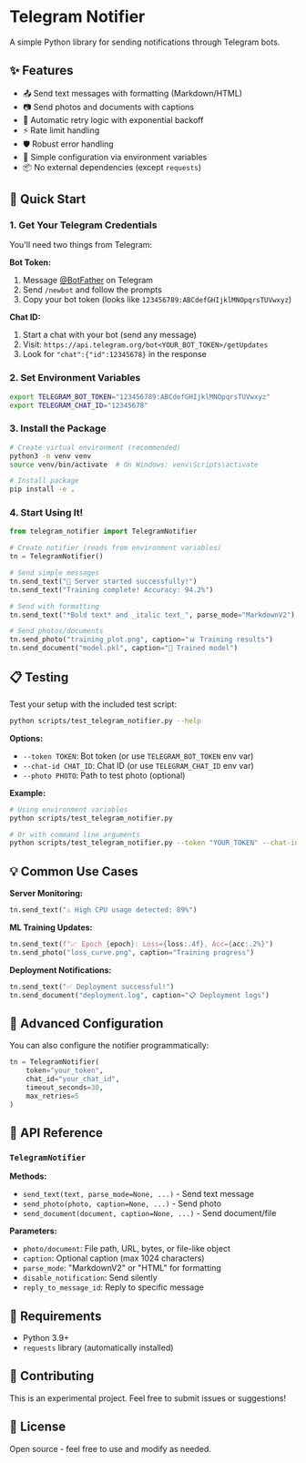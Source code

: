 # Telegram Notifier

A simple Python library for sending notifications through Telegram bots.

## ✨ Features

- 📤 Send text messages with formatting (Markdown/HTML)
- 📷 Send photos and documents with captions
- 🔄 Automatic retry logic with exponential backoff
- ⚡ Rate limit handling
- 🛡️ Robust error handling
- 🔧 Simple configuration via environment variables
- 📦 No external dependencies (except `requests`)

## 🚀 Quick Start

### 1. Get Your Telegram Credentials

You'll need two things from Telegram:

**Bot Token:**
1. Message [@BotFather](https://t.me/BotFather) on Telegram
2. Send `/newbot` and follow the prompts
3. Copy your bot token (looks like `123456789:ABCdefGHIjklMNOpqrsTUVwxyz`)

**Chat ID:**
1. Start a chat with your bot (send any message)
2. Visit: `https://api.telegram.org/bot<YOUR_BOT_TOKEN>/getUpdates`
3. Look for `"chat":{"id":12345678}` in the response

### 2. Set Environment Variables

```bash
export TELEGRAM_BOT_TOKEN="123456789:ABCdefGHIjklMNOpqrsTUVwxyz"
export TELEGRAM_CHAT_ID="12345678"
```

### 3. Install the Package

```bash
# Create virtual environment (recommended)
python3 -m venv venv
source venv/bin/activate  # On Windows: venv\Scripts\activate

# Install package
pip install -e .
```

### 4. Start Using It!

```python
from telegram_notifier import TelegramNotifier

# Create notifier (reads from environment variables)
tn = TelegramNotifier()

# Send simple messages
tn.send_text("🚀 Server started successfully!")
tn.send_text("Training complete! Accuracy: 94.2%")

# Send with formatting
tn.send_text("*Bold text* and _italic text_", parse_mode="MarkdownV2")

# Send photos/documents
tn.send_photo("training_plot.png", caption="📊 Training results")
tn.send_document("model.pkl", caption="💾 Trained model")
```

## 📋 Testing

Test your setup with the included test script:

```bash
python scripts/test_telegram_notifier.py --help
```

**Options:**
- `--token TOKEN`: Bot token (or use `TELEGRAM_BOT_TOKEN` env var)
- `--chat-id CHAT_ID`: Chat ID (or use `TELEGRAM_CHAT_ID` env var)
- `--photo PHOTO`: Path to test photo (optional)

**Example:**
```bash
# Using environment variables
python scripts/test_telegram_notifier.py

# Or with command line arguments
python scripts/test_telegram_notifier.py --token "YOUR_TOKEN" --chat-id "YOUR_CHAT_ID" --photo "test.jpg"
```

## 💡 Common Use Cases

**Server Monitoring:**
```python
tn.send_text("⚠️ High CPU usage detected: 89%")
```

**ML Training Updates:**
```python
tn.send_text(f"📈 Epoch {epoch}: Loss={loss:.4f}, Acc={acc:.2%}")
tn.send_photo("loss_curve.png", caption="Training progress")
```

**Deployment Notifications:**
```python
tn.send_text("✅ Deployment successful!")
tn.send_document("deployment.log", caption="📋 Deployment logs")
```

## 🔧 Advanced Configuration

You can also configure the notifier programmatically:

```python
tn = TelegramNotifier(
    token="your_token",
    chat_id="your_chat_id",
    timeout_seconds=30,
    max_retries=5
)
```

## 📖 API Reference

### `TelegramNotifier`

**Methods:**
- `send_text(text, parse_mode=None, ...)` - Send text message
- `send_photo(photo, caption=None, ...)` - Send photo
- `send_document(document, caption=None, ...)` - Send document/file

**Parameters:**
- `photo/document`: File path, URL, bytes, or file-like object
- `caption`: Optional caption (max 1024 characters)
- `parse_mode`: "MarkdownV2" or "HTML" for formatting
- `disable_notification`: Send silently
- `reply_to_message_id`: Reply to specific message

## 📄 Requirements

- Python 3.9+
- `requests` library (automatically installed)

## 🤝 Contributing

This is an experimental project. Feel free to submit issues or suggestions!

## 📝 License

Open source - feel free to use and modify as needed.